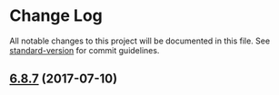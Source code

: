 # Change Log

All notable changes to this project will be documented in this file.
See [standard-version](https://github.com/conventional-changelog/standard-version) for commit guidelines.

<a name="6.8.7"></a>
## [6.8.7](https://github.com/koddsson/cf-ui/compare/cf-component-modal@6.8.6...cf-component-modal@6.8.7) (2017-07-10)
